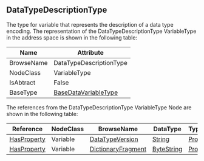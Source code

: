 <!-- objecttype -->
## DataTypeDescriptionType
The type for variable that represents the description of a data type encoding.
The representation of the DataTypeDescriptionType VariableType in the address space is shown in the following table:  

|Name|Attribute|
|---|---|
|BrowseName|DataTypeDescriptionType|
|NodeClass|VariableType|
|IsAbtract|False|
|BaseType|[BaseDataVariableType](../../../Part5/VariableTypes/BaseDataVariableType/readme.md)|

The references from the DataTypeDescriptionType VariableType Node are shown in the following table:  

|Reference|NodeClass|BrowseName|DataType|TypeDefinition|ModellingRule|
|---|---|---|---|---|---|
|[HasProperty](../../../Part3/ReferenceTypes/HasProperty/readme.md)|Variable|[DataTypeVersion](#DataTypeVersion)|[String](../../../Part3/DataTypes/String/readme.md)|[PropertyType](../../Part5/VariableTypes/PropertyType/readme.md)|[Optional](../../Objects/Optional/readme.md)|
|[HasProperty](../../../Part3/ReferenceTypes/HasProperty/readme.md)|Variable|[DictionaryFragment](#DictionaryFragment)|[ByteString](../../../Part3/DataTypes/ByteString/readme.md)|[PropertyType](../../Part5/VariableTypes/PropertyType/readme.md)|[Optional](../../Objects/Optional/readme.md)|


